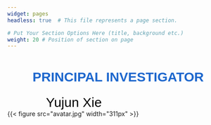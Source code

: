 ```yaml
---
widget: pages
headless: true  # This file represents a page section.

# Put Your Section Options Here (title, background etc.)
weight: 20 # Position of section on page
---
```


<div data-testid="richTextElement"><h1 style="font-size:30px; line-height:1.4em; text-align:center;margin-bottom:20px;"><span style="font-family:avenir-lt-w01_85-heavy1475544,avenir-lt-w05_85-heavy,sans-serif;color:#1D67CD;font-weight:bold;letter-spacing:normal;">
PRINCIPAL INVESTIGATOR</span></div>

<div style="width:60%">
  <div class="col-md-6" style="text-align:center;">
    <span style="color:#000000;font-size:30px;letter-spacing:normal;font-family:helvetica-w01-bold,helvetica-w02-bold,helvetica-lt-w10-bold,sans-serif;">
    Yujun Xie</span></h6>
  </div>

  <div class="col-md-s">
    <div data-testid="linkElement" class="j7pOnl">
      {{< figure src="avatar.jpg" width="311px" >}}
    </div>
  </div>
</div>